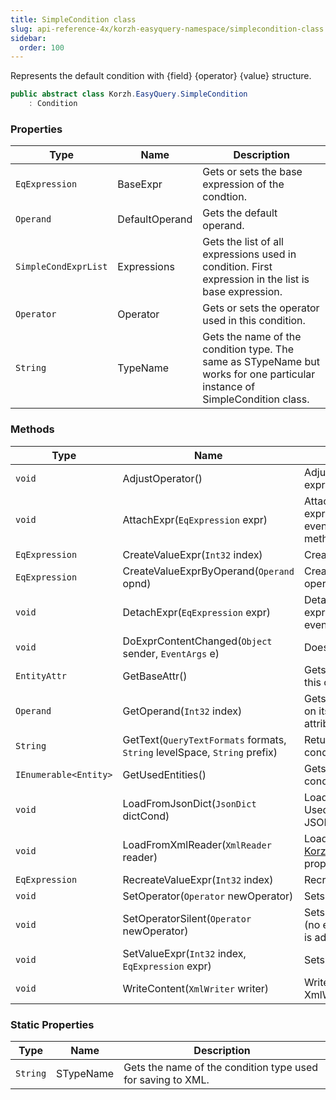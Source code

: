 ```yaml
---
title: SimpleCondition class
slug: api-reference-4x/korzh-easyquery-namespace/simplecondition-class
sidebar:
  order: 100
---
```


Represents the default condition with {field} {operator} {value} structure.
```csharp
public abstract class Korzh.EasyQuery.SimpleCondition
    : Condition

```

### Properties

| Type | Name | Description | 
| --- | --- | --- | 
| `EqExpression` | BaseExpr | Gets or sets the base expression of the condtion. | 
| `Operand` | DefaultOperand | Gets the default operand. | 
| `SimpleCondExprList` | Expressions | Gets the list of all expressions used in condition.  First expression in the list is base expression. | 
| `Operator` | Operator | Gets or sets the operator used in this condition. | 
| `String` | TypeName | Gets the name of the condition type.  The same as STypeName but works for one particular instance of SimpleCondition class. | 


### Methods

| Type | Name | Description | 
| --- | --- | --- | 
| `void` | AdjustOperator() | Adjusts the operator by base expression. | 
| `void` | AttachExpr(`EqExpression` expr) | Attaches the handler for expression's OnContentChange event to DoExprContentChanged method | 
| `EqExpression` | CreateValueExpr(`Int32` index) | Creates the value expression. | 
| `EqExpression` | CreateValueExprByOperand(`Operand` opnd) | Creates a value expression by operand. | 
| `void` | DetachExpr(`EqExpression` expr) | Detaches the handler for expression's OnContentChange event | 
| `void` | DoExprContentChanged(`Object` sender, `EventArgs` e) | Does the expr changed. | 
| `EntityAttr` | GetBaseAttr() | Gets the base entity attribute for this condition. | 
| `Operand` | GetOperand(`Int32` index) | Gets the condition operand based on its index. Index 0 stands for an attribute | 
| `String` | GetText(`QueryTextFormats` formats, `String` levelSpace, `String` prefix) | Returns text representation of  condition | 
| `IEnumerable<Entity>` | GetUsedEntities() | Gets the list of all entities used in condition. | 
| `void` | LoadFromJsonDict(`JsonDict` dictCond) | Loads condition from IDictionary. Used during loading query from JSON | 
| `void` | LoadFromXmlReader(`XmlReader` reader) | Loads [Korzh.EasyQuery.SimpleCondition](/easyquery/docs/api-reference-4x/korzh-easyquery-namespace/simplecondition-class) properties from XML reader. | 
| `EqExpression` | RecreateValueExpr(`Int32` index) | Recreates the value expression. | 
| `void` | SetOperator(`Operator` newOperator) | Sets the operator. | 
| `void` | SetOperatorSilent(`Operator` newOperator) | Sets the operator in "silent" mode (no event is raised, no expression is adjusted). | 
| `void` | SetValueExpr(`Int32` index, `EqExpression` expr) | Sets the value expression. | 
| `void` | WriteContent(`XmlWriter` writer) | Writes the content of condition to XmlWriter object. | 


### Static Properties

| Type | Name | Description | 
| --- | --- | --- | 
| `String` | STypeName | Gets the name of the condition type used for saving to XML. |
